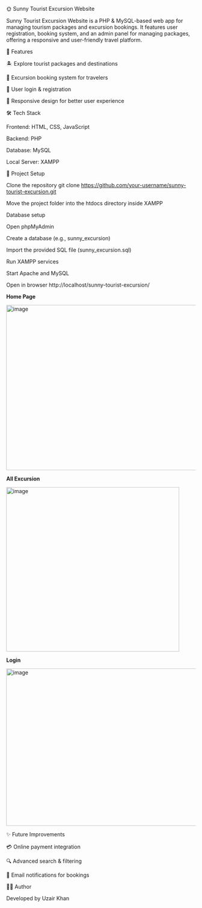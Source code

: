 🌞 Sunny Tourist Excursion Website

Sunny Tourist Excursion Website is a PHP & MySQL-based web app for managing tourism packages and excursion bookings. It features user registration, booking system, and an admin panel for managing packages, offering a responsive and user-friendly travel platform.

🚀 Features

🏝️ Explore tourist packages and destinations

📅 Excursion booking system for travelers

🔐 User login & registration

🎨 Responsive design for better user experience

🛠️ Tech Stack

Frontend: HTML, CSS, JavaScript

Backend: PHP

Database: MySQL

Local Server: XAMPP

📂 Project Setup

Clone the repository
git clone https://github.com/your-username/sunny-tourist-excursion.git

Move the project folder into the htdocs directory inside XAMPP

Database setup

Open phpMyAdmin

Create a database (e.g., sunny_excursion)

Import the provided SQL file (sunny_excursion.sql)

Run XAMPP services

Start Apache and MySQL

Open in browser
http://localhost/sunny-tourist-excursion/

**Home Page**

<img width="605" height="439" alt="image" src="https://github.com/user-attachments/assets/685e2eaa-9696-42c0-ab0d-f666b4a0e45b" />


**All Excursion**

<img width="460" height="437" alt="image" src="https://github.com/user-attachments/assets/67dba848-eab5-44ad-88c5-490637a9cce5" />

**Login**

<img width="523" height="418" alt="image" src="https://github.com/user-attachments/assets/51ca2bd5-7df5-4b6f-8168-f87464c3a3bf" />

✨ Future Improvements

💳 Online payment integration

🔍 Advanced search & filtering

📧 Email notifications for bookings

👨‍💻 Author

Developed by Uzair Khan
